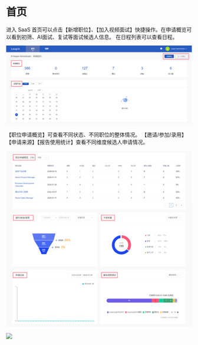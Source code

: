 # 首页

进入 SaaS 首页可以点击【新增职位】、【加入视频面试】快捷操作。在申请概览可以看到初筛、AI面试、复试等面试候选人信息。
在日程列表可以查看日程。

![](../../assets/img/home/home_preview.png)

【职位申请概览】可查看不同状态、不同职位的整体情况。
【邀请/参加/录用】【申请来源】【报告使用统计】查看不同维度候选人申请情况。

![](../../assets/img/home/home_pre_position.png)



![](/Users/linzhipeng/Documents/product-doc/assets/img/job/position_add_aimodel.jpg)
